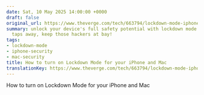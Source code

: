 ```yaml
---
date: Sat, 10 May 2025 14:00:00 +0000
draft: false
original_url: https://www.theverge.com/tech/663794/lockdown-mode-iphone-mac-how-to
summary: unlock your device's full safety potential with lockdown mode – just a few
  taps away, keep those hackers at bay!
tags:
- lockdown-mode
- iphone-security
- mac-security
title: How to turn on Lockdown Mode for your iPhone and Mac
translationKey: https://www.theverge.com/tech/663794/lockdown-mode-iphone-mac-how-to
---
```


How to turn on Lockdown Mode for your iPhone and Mac